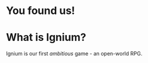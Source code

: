 You found us!
==============

What is Ignium?
======

Ignium is our first *ambitious* game - an open-world RPG.